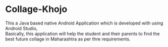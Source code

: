 # Collage-Khojo
This a Java based native Android Application which is developed with using Android Studio, 
<br> Basically, this application will help the student and their parents to find the best future collage in Maharashtra as per thre requirements.
